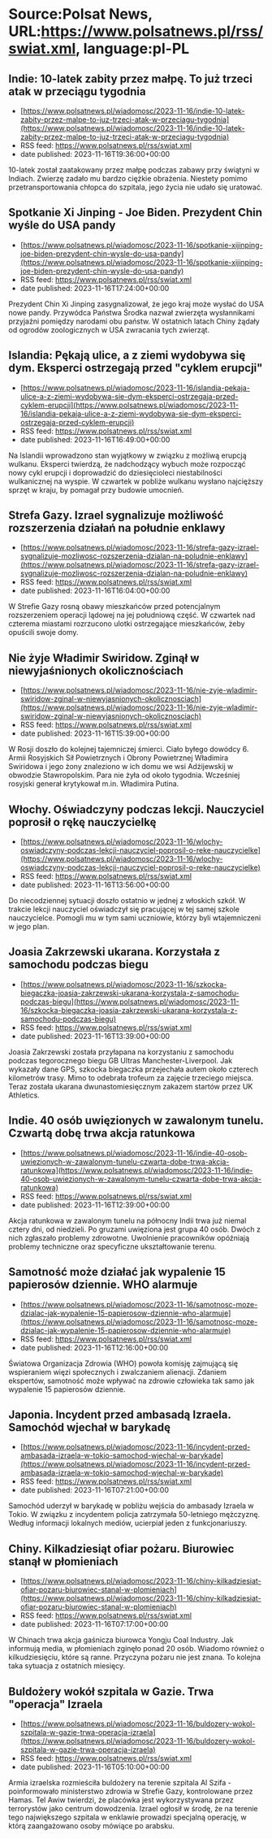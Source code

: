 # Source:Polsat News, URL:https://www.polsatnews.pl/rss/swiat.xml, language:pl-PL

## Indie: 10-latek zabity przez małpę. To już trzeci atak w przeciągu tygodnia
 - [https://www.polsatnews.pl/wiadomosc/2023-11-16/indie-10-latek-zabity-przez-malpe-to-juz-trzeci-atak-w-przeciagu-tygodnia](https://www.polsatnews.pl/wiadomosc/2023-11-16/indie-10-latek-zabity-przez-malpe-to-juz-trzeci-atak-w-przeciagu-tygodnia)
 - RSS feed: https://www.polsatnews.pl/rss/swiat.xml
 - date published: 2023-11-16T19:36:00+00:00

10-latek został zaatakowany przez małpę podczas zabawy przy świątyni w Indiach. Zwierzę zadało mu bardzo ciężkie obrażenia. Niestety pomimo przetransportowania chłopca do szpitala, jego życia nie udało się uratować.

## Spotkanie Xi Jinping - Joe Biden. Prezydent Chin wyśle do USA pandy
 - [https://www.polsatnews.pl/wiadomosc/2023-11-16/spotkanie-xijinping-joe-biden-prezydent-chin-wysle-do-usa-pandy](https://www.polsatnews.pl/wiadomosc/2023-11-16/spotkanie-xijinping-joe-biden-prezydent-chin-wysle-do-usa-pandy)
 - RSS feed: https://www.polsatnews.pl/rss/swiat.xml
 - date published: 2023-11-16T17:24:00+00:00

Prezydent Chin Xi Jinping zasygnalizował, że jego kraj może wysłać do USA nowe pandy. Przywódca Państwa Środka nazwał zwierzęta wysłannikami przyjaźni pomiędzy narodami obu państw. W ostatnich latach Chiny żądały od ogrodów zoologicznych w USA zwracania tych zwierząt.

## Islandia: Pękają ulice, a z ziemi wydobywa się dym. Eksperci ostrzegają przed "cyklem erupcji"
 - [https://www.polsatnews.pl/wiadomosc/2023-11-16/islandia-pekaja-ulice-a-z-ziemi-wydobywa-sie-dym-eksperci-ostrzegaja-przed-cyklem-erupcji](https://www.polsatnews.pl/wiadomosc/2023-11-16/islandia-pekaja-ulice-a-z-ziemi-wydobywa-sie-dym-eksperci-ostrzegaja-przed-cyklem-erupcji)
 - RSS feed: https://www.polsatnews.pl/rss/swiat.xml
 - date published: 2023-11-16T16:49:00+00:00

Na Islandii wprowadzono stan wyjątkowy w związku z możliwą erupcją wulkanu. Eksperci twierdzą, że nadchodzący wybuch może rozpocząć nowy cykl erupcji i doprowadzić do dziesięcioleci niestabilności wulkanicznej na wyspie. W czwartek w pobliże wulkanu wysłano najcięższy sprzęt w kraju, by pomagał przy budowie umocnień.

## Strefa Gazy. Izrael sygnalizuje możliwość rozszerzenia działań na południe enklawy
 - [https://www.polsatnews.pl/wiadomosc/2023-11-16/strefa-gazy-izrael-sygnalizuje-mozliwosc-rozszerzenia-dzialan-na-poludnie-enklawy](https://www.polsatnews.pl/wiadomosc/2023-11-16/strefa-gazy-izrael-sygnalizuje-mozliwosc-rozszerzenia-dzialan-na-poludnie-enklawy)
 - RSS feed: https://www.polsatnews.pl/rss/swiat.xml
 - date published: 2023-11-16T16:04:00+00:00

W Strefie Gazy rosną obawy mieszkańców przed potencjalnym rozszerzeniem operacji lądowej na jej południową część. W czwartek nad czterema miastami rozrzucono ulotki ostrzegające mieszkańców, żeby opuścili swoje domy.

## Nie żyje Władimir Swiridow. Zginął w niewyjaśnionych okolicznościach
 - [https://www.polsatnews.pl/wiadomosc/2023-11-16/nie-zyje-wladimir-swiridow-zginal-w-niewyjasnionych-okolicznosciach](https://www.polsatnews.pl/wiadomosc/2023-11-16/nie-zyje-wladimir-swiridow-zginal-w-niewyjasnionych-okolicznosciach)
 - RSS feed: https://www.polsatnews.pl/rss/swiat.xml
 - date published: 2023-11-16T15:39:00+00:00

W Rosji doszło do kolejnej tajemniczej śmierci. Ciało byłego dowódcy 6. Armii Rosyjskich Sił Powietrznych i Obrony Powietrznej Władimira Swiridowa i jego żony znaleziono w ich domu we wsi Adżijewskij w obwodzie Stawropolskim. Para nie żyła od około tygodnia. Wcześniej rosyjski generał krytykował m.in. Władimira Putina.

## Włochy. Oświadczyny podczas lekcji. Nauczyciel poprosił o rękę nauczycielkę
 - [https://www.polsatnews.pl/wiadomosc/2023-11-16/wlochy-oswiadczyny-podczas-lekcji-nauczyciel-poprosil-o-reke-nauczycielke](https://www.polsatnews.pl/wiadomosc/2023-11-16/wlochy-oswiadczyny-podczas-lekcji-nauczyciel-poprosil-o-reke-nauczycielke)
 - RSS feed: https://www.polsatnews.pl/rss/swiat.xml
 - date published: 2023-11-16T13:56:00+00:00

Do niecodziennej sytuacji doszło ostatnio w jednej z włoskich szkół. W trakcie lekcji nauczyciel oświadczył się pracującej w tej samej szkole nauczycielce. Pomogli mu w tym sami uczniowie, którzy byli wtajemniczeni w jego plan.

## Joasia Zakrzewski ukarana. Korzystała z samochodu podczas biegu
 - [https://www.polsatnews.pl/wiadomosc/2023-11-16/szkocka-biegaczka-joasia-zakrzewski-ukarana-korzystala-z-samochodu-podczas-biegu](https://www.polsatnews.pl/wiadomosc/2023-11-16/szkocka-biegaczka-joasia-zakrzewski-ukarana-korzystala-z-samochodu-podczas-biegu)
 - RSS feed: https://www.polsatnews.pl/rss/swiat.xml
 - date published: 2023-11-16T13:39:00+00:00

Joasia Zakrzewski została przyłapana na korzystaniu z samochodu podczas tegorocznego biegu GB Ultras Manchester-Liverpool. Jak wykazały dane GPS, szkocka biegaczka przejechała autem około czterech kilometrów trasy. Mimo to odebrała trofeum za zajęcie trzeciego miejsca. Teraz została ukarana dwunastomiesięcznym zakazem startów przez UK Athletics.

## Indie. 40 osób uwięzionych w zawalonym tunelu. Czwartą dobę trwa akcja ratunkowa
 - [https://www.polsatnews.pl/wiadomosc/2023-11-16/indie-40-osob-uwiezionych-w-zawalonym-tunelu-czwarta-dobe-trwa-akcja-ratunkowa](https://www.polsatnews.pl/wiadomosc/2023-11-16/indie-40-osob-uwiezionych-w-zawalonym-tunelu-czwarta-dobe-trwa-akcja-ratunkowa)
 - RSS feed: https://www.polsatnews.pl/rss/swiat.xml
 - date published: 2023-11-16T12:39:00+00:00

Akcja ratunkowa w zawalonym tunelu na północny Indii trwa już niemal cztery dni, od niedzieli. Po gruzami uwięziona jest grupa 40 osób. Dwóch z nich zgłaszało problemy zdrowotne. Uwolnienie pracowników opóźniają problemy techniczne oraz specyficzne ukształtowanie terenu.

## Samotność może działać jak wypalenie 15 papierosów dziennie. WHO alarmuje
 - [https://www.polsatnews.pl/wiadomosc/2023-11-16/samotnosc-moze-dzialac-jak-wypalenie-15-papierosow-dziennie-who-alarmuje](https://www.polsatnews.pl/wiadomosc/2023-11-16/samotnosc-moze-dzialac-jak-wypalenie-15-papierosow-dziennie-who-alarmuje)
 - RSS feed: https://www.polsatnews.pl/rss/swiat.xml
 - date published: 2023-11-16T12:16:00+00:00

Światowa Organizacja Zdrowia (WHO) powoła komisję zajmującą się wspieraniem więzi społecznych i zwalczaniem alienacji. Zdaniem ekspertów, samotność może wpływać na zdrowie człowieka tak samo jak wypalenie 15 papierosów dziennie.

## Japonia. Incydent przed ambasadą Izraela. Samochód wjechał w barykadę
 - [https://www.polsatnews.pl/wiadomosc/2023-11-16/incydent-przed-ambasada-izraela-w-tokio-samochod-wjechal-w-barykade](https://www.polsatnews.pl/wiadomosc/2023-11-16/incydent-przed-ambasada-izraela-w-tokio-samochod-wjechal-w-barykade)
 - RSS feed: https://www.polsatnews.pl/rss/swiat.xml
 - date published: 2023-11-16T07:21:00+00:00

Samochód uderzył w barykadę w pobliżu wejścia do ambasady Izraela w Tokio. W związku z incydentem policja zatrzymała 50-letniego mężczyznę. Według informacji lokalnych mediów, ucierpiał jeden z funkcjonariuszy.

## Chiny. Kilkadziesiąt ofiar pożaru. Biurowiec stanął w płomieniach
 - [https://www.polsatnews.pl/wiadomosc/2023-11-16/chiny-kilkadziesiat-ofiar-pozaru-biurowiec-stanal-w-plomieniach](https://www.polsatnews.pl/wiadomosc/2023-11-16/chiny-kilkadziesiat-ofiar-pozaru-biurowiec-stanal-w-plomieniach)
 - RSS feed: https://www.polsatnews.pl/rss/swiat.xml
 - date published: 2023-11-16T07:17:00+00:00

W Chinach trwa akcja gaśnicza biurowca Yongju Coal Industry. Jak informują media, w płomieniach zginęło ponad 20 osób. Wiadomo również o kilkudziesięciu, które są ranne. Przyczyna pożaru nie jest znana. To kolejna taka sytuacja z ostatnich miesięcy.

## Buldożery wokół szpitala w Gazie. Trwa "operacja" Izraela
 - [https://www.polsatnews.pl/wiadomosc/2023-11-16/buldozery-wokol-szpitala-w-gazie-trwa-operacja-izraela](https://www.polsatnews.pl/wiadomosc/2023-11-16/buldozery-wokol-szpitala-w-gazie-trwa-operacja-izraela)
 - RSS feed: https://www.polsatnews.pl/rss/swiat.xml
 - date published: 2023-11-16T05:10:00+00:00

Armia izraelska rozmieściła buldożery na terenie szpitala Al Szifa - poinformowało ministerstwo zdrowia w Strefie Gazy, kontrolowane przez Hamas. Tel Awiw twierdzi, że placówka jest wykorzystywana przez terrorystów jako centrum dowodzenia. Izrael ogłosił w środę, że na terenie tego największego szpitala w enklawie prowadzi specjalną operację, w którą zaangażowano osoby mówiące po arabsku.


